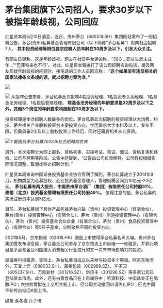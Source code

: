 # 茅台集团旗下公司招人，要求30岁以下被指年龄歧视，公司回应

红星资本局5月10日消息，近日，贵州茅台（600519.SH）集团网站发布了一则招聘公告，茅台(贵州)私募基金管理有限公司（以下简称“茅台私募”）拟向社会招聘7人，
**其中投资经理等岗位要求应聘人员年龄在30周岁及以下，引发大众关注。**

有网友质疑称，这是年龄歧视。网友在社交平台评论称，“30岁…职业生涯未成年…”“巴菲特来也不行”。对此，红星资本局拨打了该公司招聘咨询电话，提及网友质疑年龄歧视的问题时，接电话的工作人员回应称：
**“这个如果没有违反相关的国家法律条文条规的话，就以招聘方案为准。”**

![](https://inews.gtimg.com/om_bt/OJGDzvu2uS-cOst_DFnWyckwZMLZleA-Y30TRzINtiySAAA/1000)

![](https://inews.gtimg.com/om_bt/Oflk7e4OUHfr2Linyu0-Qyy8gnRtl61BZZf6Xkl0Tz9FUAA/1000)
从招聘公告来看，茅台私募此次拟聘4名投资经理、1名投资者关系经理、1名基金法务经理、1名投后管理经理。
**除基金法务经理的年龄要求是32周岁及以下之外，其他3个岗位的年龄要求均限制在30周岁及以下。**

投资经理是本次招聘人数最多的岗位。茅台私募此次招聘的投资经理以大消费、科技、茅台相关产业股权投资为主要投资方向，学历要求大学本科及以上，专业不限，但需具备2年及以上股权投资工作经历，同时还需要相关从业资质。

![](https://inews.gtimg.com/om_bt/O1lPFVZ5-sKcRWyuBgqnl6y7UO3iH_-nfiJ4X86-Gb3KMAA/1000)_↑截图自茅台私募2023年社会招聘岗位表_

另外，本次招聘分为网上报名、资格初审、实操考试、笔试、面试、资格复审和体检、公示与聘用等阶段。公告中还提到，“公告由公司负责解释。公司有权根据实际情况调整、取消或终止招聘计划。”

红星资本局查询中国证券投资基金业协会官网了解到，茅台私募成立于2014年9月，机构类型为私募股权、创业投资基金管理人，管理规模区间为10亿元-20亿元。
**茅台私募有两大股东，中国贵州茅台酒厂（集团）有限责任公司持股51%，建信（北京）投资基金管理有限责任公司持股49%。**
值得注意的是，茅台私募的实缴注册资本达到3亿元。

目前，茅台私募旗下具体产品包括茅台兴盐（贵州）投资管理中心（有限合伙）、茅台(贵州）投资管理中心（有限合伙）、茅台（贵州）旅游投资管理中心（有限合伙）、茅台（贵州）投资基金合伙企业（有限合伙）、茅台（贵州）食品投资管理中心（有限合伙）等5只子基金，分别聚焦不同的投资方向。

2021年5月，京东物流（02618.HK）港股上市使得茅台私募名声大噪。贵州茅台集团曾发布消息称，茅台基金公司参与了京东物流上市前唯一一轮融资，并称此项目是茅台基金公司围绕大消费相关行业进行的又一次有市场影响力的投资。

据证券时报报道，实际上，茅台私募自成立以来参与投资多个项目。除京东物流外，天宜上佳（688033.SH）、嘉美包装（002969.SZ）、李子园（605337.SH）、万凯新材（301216.SZ）、新巨丰（301296.SZ）等多家公司已登陆资本市场。此外，还有白家食品已在上市辅导中；稻源科技、中国盐业正在酝酿IPO；衣拉拉曾拟在上交所主板上市，但公司主动撤回申请终止IPO；匹克中国不断传出拟回A股上市。

编辑 余冬梅 肖子琦

